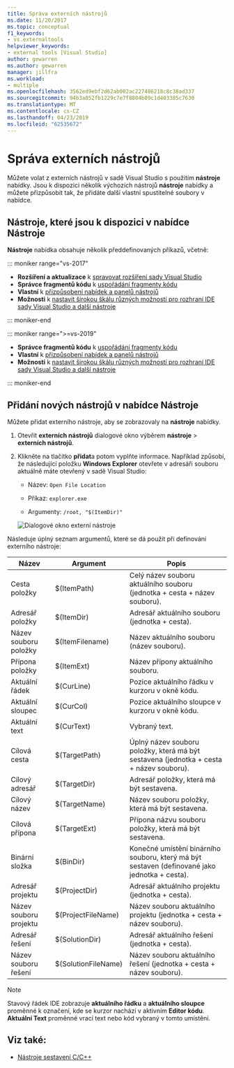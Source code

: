 ```yaml
---
title: Správa externích nástrojů
ms.date: 11/20/2017
ms.topic: conceptual
f1_keywords:
- vs.externaltools
helpviewer_keywords:
- external tools [Visual Studio]
author: gewarren
ms.author: gewarren
manager: jillfra
ms.workload:
- multiple
ms.openlocfilehash: 3562ed9ebf2d62ab002ac227486218c8c38ad337
ms.sourcegitcommit: 94b3a052fb1229c7e7f8804b09c1d403385c7630
ms.translationtype: MT
ms.contentlocale: cs-CZ
ms.lasthandoff: 04/23/2019
ms.locfileid: "62535672"
---
```

# <a name="manage-external-tools"></a>Správa externích nástrojů

Můžete volat z externích nástrojů v sadě Visual Studio s použitím **nástroje** nabídky. Jsou k dispozici několik výchozích nástrojů **nástroje** nabídky a můžete přizpůsobit tak, že přidáte další vlastní spustitelné soubory v nabídce.

## <a name="tools-available-on-the-tools-menu"></a>Nástroje, které jsou k dispozici v nabídce Nástroje

**Nástroje** nabídka obsahuje několik předdefinovaných příkazů, včetně:

::: moniker range="vs-2017"

* **Rozšíření a aktualizace** k [spravovat rozšíření sady Visual Studio](finding-and-using-visual-studio-extensions.md)
* **Správce fragmentů kódu** k [uspořádání fragmenty kódu](code-snippets.md)
* **Vlastní** k [přizpůsobení nabídek a panelů nástrojů](how-to-customize-menus-and-toolbars-in-visual-studio.md)
* **Možnosti** k [nastavit širokou škálu různých možností pro rozhraní IDE sady Visual Studio a další nástroje](reference/options-dialog-box-visual-studio.md)

::: moniker-end

::: moniker range=">=vs-2019"

* **Správce fragmentů kódu** k [uspořádání fragmenty kódu](code-snippets.md)
* **Vlastní** k [přizpůsobení nabídek a panelů nástrojů](how-to-customize-menus-and-toolbars-in-visual-studio.md)
* **Možnosti** k [nastavit širokou škálu různých možností pro rozhraní IDE sady Visual Studio a další nástroje](reference/options-dialog-box-visual-studio.md)

::: moniker-end

## <a name="add-new-tools-to-the-tools-menu"></a>Přidání nových nástrojů v nabídce Nástroje

Můžete přidat externího nástroje, aby se zobrazovaly na **nástroje** nabídky.

1. Otevřít **externích nástrojů** dialogové okno výběrem **nástroje** > **externích nástrojů**.

1. Klikněte na tlačítko **přidat**a potom vyplňte informace. Například způsobí, že následující položku **Windows Explorer** otevřete v adresáři souboru aktuálně máte otevřený v sadě Visual Studio:

   * Název: `Open File Location`

   * Příkaz: `explorer.exe`

   * Argumenty: `/root, "$(ItemDir)"`

   ![Dialogové okno externí nástroje](media/external-tools-dialog.png)

Následuje úplný seznam argumentů, které se dá použít při definování externího nástroje:

|Název|Argument|Popis|
|----------|--------------|-----------------|
|Cesta položky|$(ItemPath)|Celý název souboru aktuálního souboru (jednotka + cesta + název souboru).|
|Adresář položky|$(ItemDir)|Adresář aktuálního souboru (jednotka + cesta).|
|Název souboru položky|$(ItemFilename)|Název aktuálního souboru (název souboru).|
|Přípona položky|$(ItemExt)|Název přípony aktuálního souboru.|
|Aktuální řádek|$(CurLine)|Pozice aktuálního řádku v kurzoru v okně kódu.|
|Aktuální sloupec|$(CurCol)|Pozice aktuálního sloupce v kurzoru v okně kódu.|
|Aktuální text|$(CurText)|Vybraný text.|
|Cílová cesta|$(TargetPath)|Úplný název souboru položky, která má být sestavena (jednotka + cesta + název souboru).|
|Cílový adresář|$(TargetDir)|Adresář položky, která má být sestavena.|
|Cílový název|$(TargetName)|Název souboru položky, která má být sestavena.|
|Cílová přípona|$(TargetExt)|Přípona názvu souboru položky, která má být sestavena.|
|Binární složka|$(BinDir)|Konečné umístění binárního souboru, který má být sestaven (definované jako jednotka + cesta).|
|Adresář projektu|$(ProjectDir)|Adresář aktuálního projektu (jednotka + cesta).|
|Název souboru projektu|$(ProjectFileName)|Název souboru aktuálního projektu (jednotka + cesta + název souboru).|
|Adresář řešení|$(SolutionDir)|Adresář aktuálního řešení (jednotka + cesta).|
|Název souboru řešení|$(SolutionFileName)|Název souboru aktuálního řešení (jednotka + cesta + název souboru).|

> [!NOTE]
> Stavový řádek IDE zobrazuje **aktuálního řádku** a **aktuálního sloupce** proměnné k označení, kde se kurzor nachází v aktivním **Editor kódu**. **Aktuální Text** proměnné vrací text nebo kód vybraný v tomto umístění.

## <a name="see-also"></a>Viz také:

- [Nástroje sestavení C/C++](/cpp/build/reference/c-cpp-build-tools)
